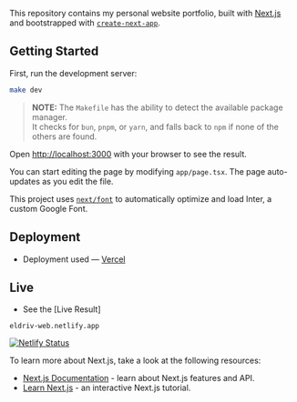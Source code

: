 This repository contains my personal website portfolio, built with [Next.js](https://nextjs.org/) and bootstrapped with [`create-next-app`](https://github.com/vercel/next.js/tree/canary/packages/create-next-app).

## Getting Started

First, run the development server:

```bash
make dev
```
> **NOTE:** The `Makefile` has the ability to detect the available package manager.  
> It checks for `bun`, `pnpm`, or `yarn`, and falls back to `npm` if none of the others are found.

Open [http://localhost:3000](http://localhost:3000) with your browser to see the result.

You can start editing the page by modifying `app/page.tsx`. The page auto-updates as you edit the file.

This project uses [`next/font`](https://nextjs.org/docs/basic-features/font-optimization) to automatically optimize and load Inter, a custom Google Font.

## Deployment
- Deployment used — [Vercel](https://vercel.app)

## Live
- See the [Live Result]
```
eldriv-web.netlify.app
```
[![Netlify Status](https://api.netlify.com/api/v1/badges/e41d4dd6-500a-4698-b57f-3c220f537e3f/deploy-status)](https://app.netlify.com/projects/eldriv-web/deploys)

To learn more about Next.js, take a look at the following resources:

- [Next.js Documentation](https://nextjs.org/docs) - learn about Next.js features and API.
- [Learn Next.js](https://nextjs.org/learn) - an interactive Next.js tutorial.




